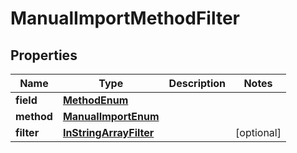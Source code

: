 # ManualImportMethodFilter

## Properties
Name | Type | Description | Notes
------------ | ------------- | ------------- | -------------
**field** | [**MethodEnum**](MethodEnum.md) |  | 
**method** | [**ManualImportEnum**](ManualImportEnum.md) |  | 
**filter** | [**InStringArrayFilter**](InStringArrayFilter.md) |  |  [optional]
